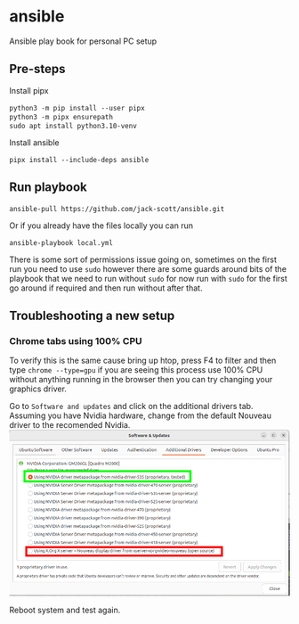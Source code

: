 # ansible
Ansible play book for personal PC setup


## Pre-steps
Install pipx
```
python3 -m pip install --user pipx
python3 -m pipx ensurepath
sudo apt install python3.10-venv
```

Install ansible
```
pipx install --include-deps ansible
```


## Run playbook

```
ansible-pull https://github.com/jack-scott/ansible.git
```

Or if you already have the files locally you can run

```
ansible-playbook local.yml
```

There is some sort of permissions issue going on, sometimes on the first run you need to use `sudo` however there are some guards around bits of the playbook that we need to run without `sudo` for now run with `sudo` for the first go around if required and then run without after that.

## Troubleshooting a new setup

### Chrome tabs using 100% CPU

To verify this is the same cause bring up htop, press F4 to filter and then type `chrome --type=gpu` if you are seeing this process use 100% CPU without anything running in the browser then you can try changing your graphics driver.

Go to `Software and updates` and click on the additional drivers tab. Assuming you have Nvidia hardware, change from the default Nouveau driver to the recomended Nvidia.
![gpu settings](resources/gpu_driver_settings.png)

Reboot system and test again.